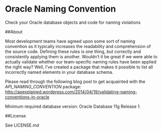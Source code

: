 Oracle Naming Convention
========================

Check your Oracle database objects and code for naming violations

##About

Most development teams have agreed upon some sort of naming convention as it typically increases the readability and comprehension of the source code.
Defining these rules is one thing, but correctly and consistently applying them is another.
Wouldn’t it be great if we were able to actually validate whether our team-specific naming rules have been applied the right way?
Well, I’ve created a package that makes it possible to list all incorrectly named elements in your database schema.

Please read through the following blog post to get acquainted with the _API_NAMING_CONVENTION_ package: http://apexplained.wordpress.com/2014/04/19/validating-naming-conventions-in-oracle

Minimum required database version: Oracle Database 11g Release 1.

##License

See LICENSE.md